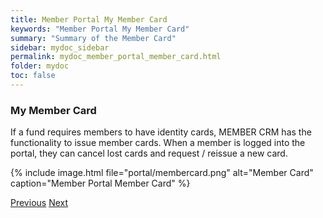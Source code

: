 ```yaml
---
title: Member Portal My Member Card
keywords: "Member Portal My Member Card"
summary: "Summary of the Member Card"
sidebar: mydoc_sidebar
permalink: mydoc_member_portal_member_card.html
folder: mydoc
toc: false
---
```


### My Member Card

If a fund requires members to have identity cards, MEMBER CRM has the functionality to issue member cards. When a member is logged into the portal, they can cancel lost cards and request / reissue a new card. 

{% include image.html file="portal/membercard.png" alt="Member Card" caption="Member Portal Member Card" %}

<a class="btn btn-default btn-lg pull-left" href="mydoc_member_portal_authorised_contacts.html" role="button">Previous</a>
<a class="btn btn-primary btn-lg pull-right" href="mydoc_member_portal_contributions.html" role="button">Next</a>
